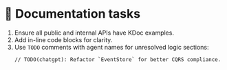 # 📄 Documentation tasks

1. Ensure all public and internal APIs have KDoc examples.
2. Add in-line code blocks for clarity.
3. Use `TODO` comments with agent names for unresolved logic sections:
   ```
   // TODO(chatgpt): Refactor `EventStore` for better CQRS compliance.
   ```
